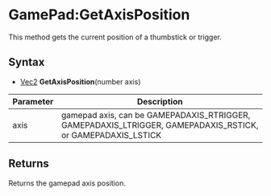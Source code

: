# GamePad:GetAxisPosition

This method gets the current position of a thumbstick or trigger.

## Syntax

- [Vec2](Vec2.md) **GetAxisPosition**(number axis)

| Parameter | Description |
|---|---|
| axis | gamepad axis, can be GAMEPADAXIS_RTRIGGER, GAMEPADAXIS_LTRIGGER, GAMEPADAXIS_RSTICK, or GAMEPADAXIS_LSTICK |

## Returns

Returns the gamepad axis position.
